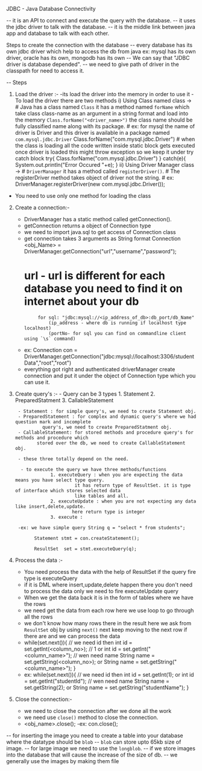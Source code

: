 JDBC - Java Database Connectivity

 -- it is an API to connect and execute the query with the database.
 -- it uses the jdbc driver to talk with the database.
 -- it is the middle link between java app and database to talk with each other.

Steps to create the connection with the database
 -- every database has its own jdbc driver which help to access the db from java
         ex: mysql has its own driver, oracle has its own, mongodb has its own
 -- We can say that "JDBC driver is database depended".
 -- we need to give path of driver in the classpath for need to access it.

 -- Steps
 1. Load the driver :-
   -its load the driver into the memory in order to use it
   -To load the driver there are two methods
      i) Using Class named class ->
         # Java has a class named `Class` it has a method named `forName` which take class class-name
           as an argument in a string format and load into the memory `Class.forName("<driver_name>")`
           the class name should be fully classified name along with its package.
         # ex: for mysql the name of driver is Driver and this driver is available in a package named `com.mysql.jdbc.Driver`
             Class.forName("com.mysql.jdbc.Driver")
         # when the class is loading all the code written inside static block gets executed once driver is loaded
           this might throw exception so we keep it under try catch block
           try{
               Class.forName("com.mysql.jdbc.Driver")
             } catch(e){
                 System.out.println("Error Occured "+e);
             }
      ii) Using Driver Manager class ->
          # `DriverManager` it has a method called `registerDriver()`.
          # The registerDriver method takes object of driver not the string.
          # ex:
                 DriverManager.registerDriver(new com.mysql.jdbc.Driver());

   - You need to use only one method for loading the class

 2. Create a connection:-
     - DriverManager has a static method called getConnection().
     - getConnection returns a object of Connection type
     - we need to import java.sql to get access of Connection class
     - get connection takes 3 arguments as String format
         Connection <obj_Name> = DriverManager.getConnection("url","username","password");
         # url - url is different for each database you need to find it on internet about your db
                for sql: "jdbc:mysql://<ip_address_of_db>:db_port/db_Name"
                    (ip_address - where db is running if localhost type localhost)
                    (portNo- for sql you can find on commandline client using `\s` command)
     - ex: Connection con = DriverManager.getConnection("jdbc:mysql://localhost:3306/studentData","root","root")
     - everything got right and authenticated driverManager create connection and put it under the object
       of Connection type which you can use it.

 3. Create query's :-
         - Query can be 3 types
             1. Statement  2. PreparedStatment 3. CallableStatement

         - Statement : for simple query's, we need to create Statement obj.
         - PreparedStatement : for complex and dynamic query's where we had question mark and incomplete
                  query's, we need to create PreparedStatment obj.
         - CallableStatement: for stored methods and procedure query's for methods and procedure which
                stored over the db, we need to create CallableStatement obj.

         - these three totally depend on the need.

          - to execute the query we have three methods/functions
                     1. executeQuery : when you are expecting the data means you have select type query.
                              it has return type of ResultSet. it is type of interface which stores selected data
                              like tables and all.
                     2. executeUpdate : when you are not expecting any data like insert,delete,update.
                             here return type is integer
                     3. execute :

         -ex: we have simple query String q = "select * from students";

               Statement stmt = con.createStatement();

               ResultSet  set = stmt.executeQuery(q);

 4. Process the data :-
      - You need process the data with the help of ResultSet if the query fire type is executeQuery
      - if it is DML where insert,update,delete happen there you don't need to process the data
        only we need to fire executeUpdate query
      - When we get the data back it is in the form of tables where we have the rows
      - we need get the data from each row here we use loop to go through all the rows
      - we don't know how many rows there in the result here we ask from `ResultSet` obj by using `next()`
         next keep moving to the next row if there are and we can process the data
      - while(set.next()){
             // we need id then
             int id = set.getInt(<column_no>);  // 1
                     or
             int id = set.getInt("<column_name>");
             // wen need name
             String name = set.getString(<column_no>);
                     or
             String name = set.getString("<column_name>");
         }
      - ex:
              while(set.next()){
                  // we need id then
                  int id = set.getInt(1);
                          or
                  int id = set.getInt("studentId");
                  // wen need name
                  String name = set.getString(2);
                          or
                  String name = set.getString("studentName");
              }

 5. Close the connection:-
     - we need to close the connection after we done all the work
     - we need use `close()` method to close the connection.
     - <obj_name>.close();
     -ex: con.close();


-- for inserting the image you need to create a table into your database where the datatype should be `blob`
-- `blob` can store upto 65kb size of image.
-- for large image we need to use the `longblob`.
-- if we store images into the database that will cause the increase of the size of db.
-- we generally use the images by making them file
